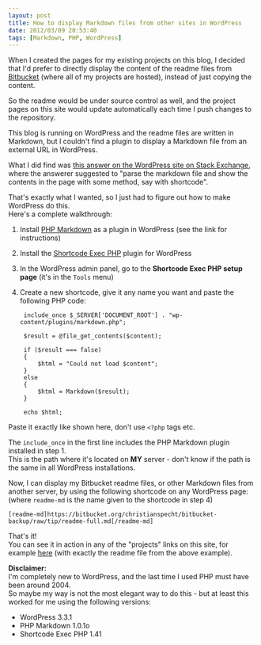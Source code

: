 ```yaml
---
layout: post
title: How to display Markdown files from other sites in WordPress
date: 2012/03/09 20:53:40
tags: [Markdown, PHP, WordPress]
---
```


When I created the pages for my existing projects on this blog, I decided that I'd prefer to directly display the content of the readme files from [Bitbucket](https://bitbucket.org/) (where all of my projects are hosted), instead of just copying the content.


So the readme would be under source control as well, and the project pages on this site would update automatically each time I push changes to the repository.


This blog is running on WordPress and the readme files are written in Markdown, but I couldn't find a plugin to display a Markdown file from an external URL in WordPress.


What I did find was [this answer on the WordPress site on Stack Exchange](http://wordpress.stackexchange.com/a/26194), where the answerer suggested to "parse the markdown file and show the contents in the page with some method, say with shortcode".

That's exactly what I wanted, so I just had to figure out how to make WordPress do this.  
Here's a complete walkthrough:

1. Install [PHP Markdown](http://michelf.com/projects/php-markdown/) as a plugin in WordPress
(see the link for instructions)
2. Install the [Shortcode Exec PHP](http://wordpress.org/extend/plugins/shortcode-exec-php/) plugin for WordPress
3. In the WordPress admin panel, go to the **Shortcode Exec PHP setup page** (it's in the `Tools` menu)
4. Create a new shortcode, give it any name you want and paste the following PHP code:

		include_once $_SERVER['DOCUMENT_ROOT'] . "wp-content/plugins/markdown.php";
		
		$result = @file_get_contents($content);
		
		if ($result === false)
		{
			$html = "Could not load $content";
		}
		else
		{
			$html = Markdown($result);
		}

		echo $html;

Paste it exactly like shown here, don't use `<?php` tags etc.

The `include_once` in the first line includes the PHP Markdown plugin installed in step 1.  
This is the path where it's located on **MY** server - don't know if the path is the same in all WordPress installations.

Now, I can display my Bitbucket readme files, or other Markdown files from another server, by using the following shortcode on any WordPress page:  
(where `readme-md` is the name given to the shortcode in step 4)

	[readme-md]https://bitbucket.org/christianspecht/bitbucket-backup/raw/tip/readme-full.md[/readme-md]  

That's it!  
You can see it in action in any of the "projects" links on this site, for example [here](http://christianspecht.de/bitbucket-backup) (with exactly the readme file from the above example).

**Disclaimer:**  
I'm completely new to WordPress, and the last time I used PHP must have been around 2004.  
So maybe my way is not the most elegant way to do this - but at least this worked for me using the following versions:

- WordPress 3.3.1
- PHP Markdown 1.0.1o
- Shortcode Exec PHP 1.41
